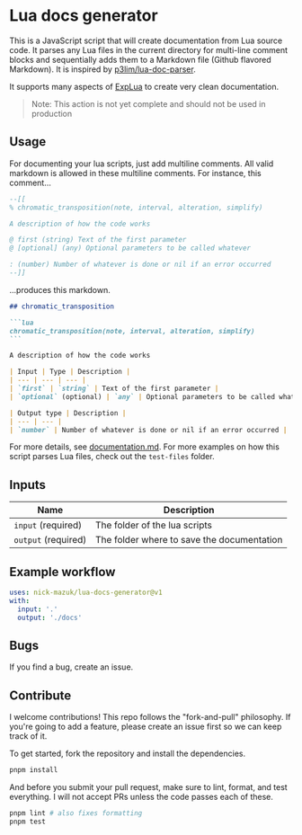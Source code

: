 # Lua docs generator

This is a JavaScript script that will create documentation from Lua source code. It parses any Lua files in the current directory for multi-line comment blocks and sequentially adds them to a Markdown file (Github flavored Markdown). It is inspired by [p3lim/lua-doc-parser](https://github.com/p3lim/lua-doc-parser).

It supports many aspects of [ExpLua](http://lua-users.org/wiki/ExpLua) to create very clean documentation.

> Note: This action is not yet complete and should not be used in production

## Usage

For documenting your lua scripts, just add multiline comments. All valid markdown is allowed in these multiline comments. For instance, this comment…

```lua
--[[
% chromatic_transposition(note, interval, alteration, simplify)

A description of how the code works

@ first (string) Text of the first parameter
@ [optional] (any) Optional parameters to be called whatever

: (number) Number of whatever is done or nil if an error occurred
--]]
```

…produces this markdown.

````md
## chromatic_transposition

```lua
chromatic_transposition(note, interval, alteration, simplify)
```

A description of how the code works

| Input | Type | Description |
| --- | --- | --- |
| `first` | `string` | Text of the first parameter |
| `optional` (optional) | `any` | Optional parameters to be called whatever |

| Output type | Description |
| --- | --- |
| `number` | Number of whatever is done or nil if an error occurred |
````

For more details, see [documentation.md](./documentation.md). For more examples on how this script parses Lua files, check out the `test-files` folder.

## Inputs

| Name | Description |
| --- | --- |
| `input` (required) | The folder of the lua scripts |
| `output` (required) | The folder where to save the documentation |

## Example workflow

```yml
uses: nick-mazuk/lua-docs-generator@v1
with:
  input: '.'
  output: './docs'
```

## Bugs

If you find a bug, create an issue.

## Contribute

I welcome contributions! This repo follows the "fork-and-pull" philosophy. If you're going to add a feature, please create an issue first so we can keep track of it.

To get started, fork the repository and install the dependencies.

```bash
pnpm install
```

And before you submit your pull request, make sure to lint, format, and test everything. I will not accept PRs unless the code passes each of these.

```bash
pnpm lint # also fixes formatting
pnpm test
```
